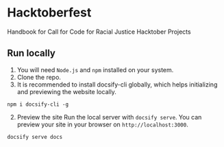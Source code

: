 # Hacktoberfest
Handbook for Call for Code for Racial Justice Hacktober Projects

## Run locally
1. You will need `Node.js` and `npm` installed on your system.
2. Clone the repo.
3. It is recommended to install docsify-cli globally, which helps initializing and previewing the website locally.
```
npm i docsify-cli -g
```
2. Preview the site
Run the local server with `docsify serve`. You can preview your site in your browser on `http://localhost:3000`.
```
docsify serve docs
```
